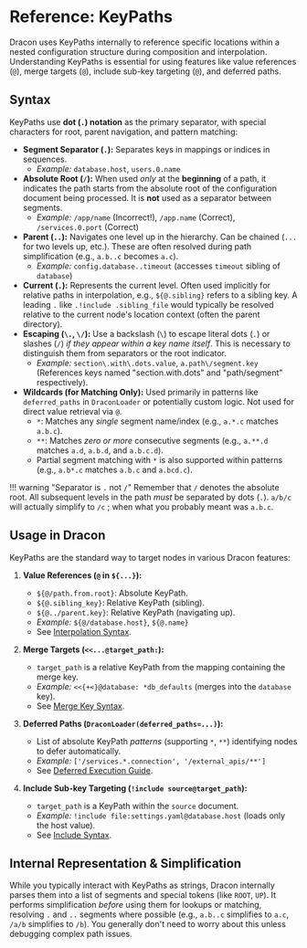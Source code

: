# Reference: KeyPaths

Dracon uses KeyPaths internally to reference specific locations within a nested configuration structure during composition and interpolation. Understanding KeyPaths is essential for using features like value references (`@`), merge targets (`@`), include sub-key targeting (`@`), and deferred paths.

## Syntax

KeyPaths use **dot (`.`) notation** as the primary separator, with special characters for root, parent navigation, and pattern matching:

- **Segment Separator (`.`):** Separates keys in mappings or indices in sequences.
  - _Example:_ `database.host`, `users.0.name`
- **Absolute Root (`/`):** When used _only_ at the **beginning** of a path, it indicates the path starts from the absolute root of the configuration document being processed. It is **not** used as a separator between segments.
  - _Example:_ `/app/name` (Incorrect!), `/app.name` (Correct), `/services.0.port` (Correct)
- **Parent (`..`):** Navigates one level up in the hierarchy. Can be chained (`...` for two levels up, etc.). These are often resolved during path simplification (e.g., `a.b..c` becomes `a.c`).
  - _Example:_ `config.database..timeout` (accesses `timeout` sibling of `database`)
- **Current (`.`):** Represents the current level. Often used implicitly for relative paths in interpolation, e.g., `${@.sibling}` refers to a sibling key. A leading `.` like `.!include .sibling_file` would typically be resolved relative to the current node's location context (often the parent directory).
- **Escaping (`\.`, `\/`):** Use a backslash (`\`) to escape literal dots (`.`) or slashes (`/`) _if they appear within a key name itself_. This is necessary to distinguish them from separators or the root indicator.
  - _Example:_ `section\.with\.dots.value`, `a.path\/segment.key` (References keys named "section.with.dots" and "path/segment" respectively).
- **Wildcards (for Matching Only):** Used primarily in patterns like `deferred_paths` in `DraconLoader` or potentially custom logic. Not used for direct value retrieval via `@`.
  - `*`: Matches any _single_ segment name/index (e.g., `a.*.c` matches `a.b.c`).
  - `**`: Matches _zero or more_ consecutive segments (e.g., `a.**.d` matches `a.d`, `a.b.d`, and `a.b.c.d`).
  - Partial segment matching with `*` is also supported within patterns (e.g., `a.b*.c` matches `a.b.c` and `a.bcd.c`).

!!! warning "Separator is `.` not `/`"
    Remember that `/` denotes the absolute root. All subsequent levels in the path _must_ be separated by dots (`.`). `a/b/c` will actually simplify to `/c` ; when what you probably meant was `a.b.c`.

## Usage in Dracon

KeyPaths are the standard way to target nodes in various Dracon features:

1.  **Value References (`@` in `${...}`):**

    - `${@/path.from.root}`: Absolute KeyPath.
    - `${@.sibling_key}`: Relative KeyPath (sibling).
    - `${@../parent.key}`: Relative KeyPath (navigating up).
    - _Example:_ `${@/database.host}`, `${@.name}`
    - See [Interpolation Syntax](./interpolation_syntax.md).

2.  **Merge Targets (`<<...@target_path:`):**

    - `target_path` is a relative KeyPath from the mapping containing the merge key.
    - _Example:_ `<<{+<}@database: *db_defaults` (merges into the `database` key).
    - See [Merge Key Syntax](./merge_syntax.md).

3.  **Deferred Paths (`DraconLoader(deferred_paths=...)`):**

    - List of absolute KeyPath _patterns_ (supporting `*`, `**`) identifying nodes to defer automatically.
    - _Example:_ `['/services.*.connection', '/external_apis/**']`
    - See [Deferred Execution Guide](../guides/use-deferred.md).

4.  **Include Sub-key Targeting (`!include source@target_path`):**
    - `target_path` is a KeyPath within the `source` document.
    - _Example:_ `!include file:settings.yaml@database.host` (loads only the host value).
    - See [Include Syntax](./include_syntax.md).

## Internal Representation & Simplification

While you typically interact with KeyPaths as strings, Dracon internally parses them into a list of segments and special tokens (like `ROOT`, `UP`). It performs simplification _before_ using them for lookups or matching, resolving `.` and `..` segments where possible (e.g., `a.b..c` simplifies to `a.c`, `/a/b` simplifies to `/b`). You generally don't need to worry about this unless debugging complex path issues.
